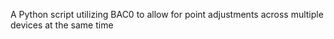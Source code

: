 A Python script utilizing BAC0 to allow for point adjustments across multiple devices at the same time
